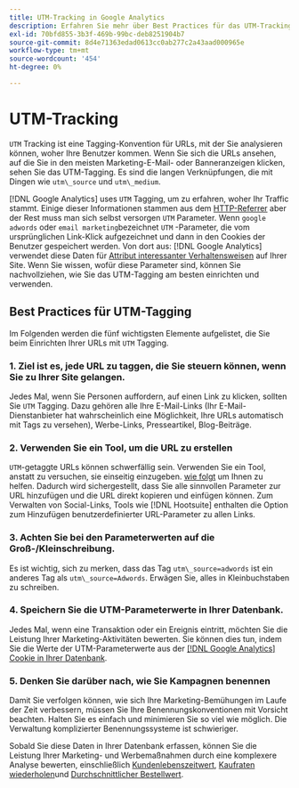 ```yaml
---
title: UTM-Tracking in Google Analytics
description: Erfahren Sie mehr über Best Practices für das UTM-Tracking (Tagging) in Google Analytics.
exl-id: 70bfd855-3b3f-469b-99bc-deb8251904b7
source-git-commit: 8d4e71363edad0613cc0ab277c2a43aad000965e
workflow-type: tm+mt
source-wordcount: '454'
ht-degree: 0%

---
```


# UTM-Tracking

`UTM` Tracking ist eine Tagging-Konvention für URLs, mit der Sie analysieren können, woher Ihre Benutzer kommen. Wenn Sie sich die URLs ansehen, auf die Sie in den meisten Marketing-E-Mail- oder Banneranzeigen klicken, sehen Sie das UTM-Tagging. Es sind die langen Verknüpfungen, die mit Dingen wie `utm\_source` und `utm\_medium`.

[!DNL Google Analytics] uses `UTM` Tagging, um zu erfahren, woher Ihr Traffic stammt. Einige dieser Informationen stammen aus dem [HTTP-Referrer](https://en.wikipedia.org/wiki/HTTP_referer) aber der Rest muss man sich selbst versorgen `UTM` Parameter. Wenn `google adwords` oder `email marketing`bezeichnet `UTM` -Parameter, die vom ursprünglichen Link-Klick aufgezeichnet und dann in den Cookies der Benutzer gespeichert werden. Von dort aus: [!DNL Google Analytics] verwendet diese Daten für [Attribut interessanter Verhaltensweisen](../data-analyst/analysis/google-track-user-acq.md) auf Ihrer Site. Wenn Sie wissen, wofür diese Parameter sind, können Sie nachvollziehen, wie Sie das UTM-Tagging am besten einrichten und verwenden.

## Best Practices für UTM-Tagging

Im Folgenden werden die fünf wichtigsten Elemente aufgelistet, die Sie beim Einrichten Ihrer URLs mit `UTM` Tagging.

### 1. Ziel ist es, jede URL zu taggen, die Sie steuern können, wenn Sie zu Ihrer Site gelangen.

Jedes Mal, wenn Sie Personen auffordern, auf einen Link zu klicken, sollten Sie `UTM` Tagging. Dazu gehören alle Ihre E-Mail-Links (Ihr E-Mail-Dienstanbieter hat wahrscheinlich eine Möglichkeit, Ihre URLs automatisch mit Tags zu versehen), Werbe-Links, Presseartikel, Blog-Beiträge.

### 2. Verwenden Sie ein Tool, um die URL zu erstellen

`UTM`-getaggte URLs können schwerfällig sein. Verwenden Sie ein Tool, anstatt zu versuchen, sie einseitig einzugeben. [wie folgt](https://support.google.com/analytics/answer/1033867?hl=en) um Ihnen zu helfen. Dadurch wird sichergestellt, dass Sie alle sinnvollen Parameter zur URL hinzufügen und die URL direkt kopieren und einfügen können. Zum Verwalten von Social-Links, Tools wie [!DNL Hootsuite] enthalten die Option zum Hinzufügen benutzerdefinierter URL-Parameter zu allen Links.

### 3. Achten Sie bei den Parameterwerten auf die Groß-/Kleinschreibung.

Es ist wichtig, sich zu merken, dass das Tag `utm\_source=adwords` ist ein anderes Tag als `utm\_source=Adwords`. Erwägen Sie, alles in Kleinbuchstaben zu schreiben.

### 4. Speichern Sie die UTM-Parameterwerte in Ihrer Datenbank.

Jedes Mal, wenn eine Transaktion oder ein Ereignis eintritt, möchten Sie die Leistung Ihrer Marketing-Aktivitäten bewerten. Sie können dies tun, indem Sie die Werte der UTM-Parameterwerte aus der [[!DNL Google Analytics] Cookie in Ihrer Datenbank](../data-analyst/analysis/google-track-user-acq.md).

### 5. Denken Sie darüber nach, wie Sie Kampagnen benennen

Damit Sie verfolgen können, wie sich Ihre Marketing-Bemühungen im Laufe der Zeit verbessern, müssen Sie Ihre Benennungskonventionen mit Vorsicht beachten. Halten Sie es einfach und minimieren Sie so viel wie möglich. Die Verwaltung komplizierter Benennungssysteme ist schwieriger.

Sobald Sie diese Daten in Ihrer Datenbank erfassen, können Sie die Leistung Ihrer Marketing- und Werbemaßnahmen durch eine komplexere Analyse bewerten, einschließlich [Kundenlebenszeitwert](../data-analyst/analysis/ess-expected-ltv.md), [Kaufraten wiederholen](../data-analyst/analysis/repurchase-behavior.md)und [Durchschnittlicher Bestellwert](../data-analyst/analysis/basic-analytics.md).
